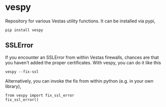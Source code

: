 # vespy

Repository for various Vestas utility functions. It can be installed via pypi,

    pip install vespy

## SSLError

If you encounter an SSLError from within Vestas firewalls, chances are that you haven't added the proper certificates. With vespy, you can do it like this

    vespy --fix-ssl

Alternatively, you can invoke the fix from within python (e.g. in your own library),

    from vespy import fix_ssl_error
    fix_ssl_error()



